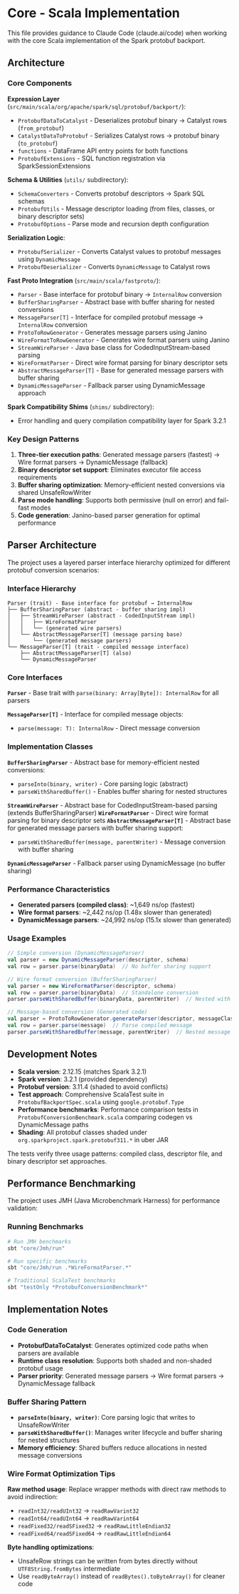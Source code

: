 # Core - Scala Implementation

This file provides guidance to Claude Code (claude.ai/code) when working with the core Scala implementation of the Spark protobuf backport.

## Architecture

### Core Components

**Expression Layer** (`src/main/scala/org/apache/spark/sql/protobuf/backport/`):
- `ProtobufDataToCatalyst` - Deserializes protobuf binary → Catalyst rows (`from_protobuf`)
- `CatalystDataToProtobuf` - Serializes Catalyst rows → protobuf binary (`to_protobuf`) 
- `functions` - DataFrame API entry points for both functions
- `ProtobufExtensions` - SQL function registration via SparkSessionExtensions

**Schema & Utilities** (`utils/` subdirectory):
- `SchemaConverters` - Converts protobuf descriptors → Spark SQL schemas
- `ProtobufUtils` - Message descriptor loading (from files, classes, or binary descriptor sets)
- `ProtobufOptions` - Parse mode and recursion depth configuration

**Serialization Logic**:
- `ProtobufSerializer` - Converts Catalyst values to protobuf messages using `DynamicMessage`
- `ProtobufDeserializer` - Converts `DynamicMessage` to Catalyst rows

**Fast Proto Integration** (`src/main/scala/fastproto/`):
- `Parser` - Base interface for protobuf binary → `InternalRow` conversion
- `BufferSharingParser` - Abstract base with buffer sharing for nested conversions
- `MessageParser[T]` - Interface for compiled protobuf message → `InternalRow` conversion
- `ProtoToRowGenerator` - Generates message parsers using Janino
- `WireFormatToRowGenerator` - Generates wire format parsers using Janino
- `StreamWireParser` - Java base class for CodedInputStream-based parsing
- `WireFormatParser` - Direct wire format parsing for binary descriptor sets
- `AbstractMessageParser[T]` - Base for generated message parsers with buffer sharing
- `DynamicMessageParser` - Fallback parser using DynamicMessage approach

**Spark Compatibility Shims** (`shims/` subdirectory):
- Error handling and query compilation compatibility layer for Spark 3.2.1

### Key Design Patterns

1. **Three-tier execution paths**: Generated message parsers (fastest) → Wire format parsers → DynamicMessage (fallback)
2. **Binary descriptor set support**: Eliminates executor file access requirements
3. **Buffer sharing optimization**: Memory-efficient nested conversions via shared UnsafeRowWriter
4. **Parse mode handling**: Supports both permissive (null on error) and fail-fast modes
5. **Code generation**: Janino-based parser generation for optimal performance

## Parser Architecture

The project uses a layered parser interface hierarchy optimized for different protobuf conversion scenarios:

### Interface Hierarchy

```
Parser (trait) - Base interface for protobuf → InternalRow
├── BufferSharingParser (abstract - buffer sharing impl)
│   ├── StreamWireParser (abstract - CodedInputStream impl)
│   │   ├── WireFormatParser
│   │   └── (generated wire parsers)
│   └── AbstractMessageParser[T] (message parsing base)
│       └── (generated message parsers)
└── MessageParser[T] (trait - compiled message interface)
    ├── AbstractMessageParser[T] (also)
    └── DynamicMessageParser
```

### Core Interfaces

**`Parser`** - Base trait with `parse(binary: Array[Byte]): InternalRow` for all parsers

**`MessageParser[T]`** - Interface for compiled message objects:
- `parse(message: T): InternalRow` - Direct message conversion

### Implementation Classes

**`BufferSharingParser`** - Abstract base for memory-efficient nested conversions:
- `parseInto(binary, writer)` - Core parsing logic (abstract)
- `parseWithSharedBuffer()` - Enables buffer sharing for nested structures

**`StreamWireParser`** - Abstract base for CodedInputStream-based parsing (extends BufferSharingParser)
**`WireFormatParser`** - Direct wire format parsing for binary descriptor sets
**`AbstractMessageParser[T]`** - Abstract base for generated message parsers with buffer sharing support:
- `parseWithSharedBuffer(message, parentWriter)` - Message conversion with buffer sharing

**`DynamicMessageParser`** - Fallback parser using DynamicMessage (no buffer sharing)

### Performance Characteristics

- **Generated parsers (compiled class)**: ~1,649 ns/op (fastest)
- **Wire format parsers**: ~2,442 ns/op (1.48x slower than generated)
- **DynamicMessage parsers**: ~24,992 ns/op (15.1x slower than generated)

### Usage Examples

```scala
// Simple conversion (DynamicMessageParser)
val parser = new DynamicMessageParser(descriptor, schema)
val row = parser.parse(binaryData)  // No buffer sharing support

// Wire format conversion (BufferSharingParser)
val parser = new WireFormatParser(descriptor, schema)
val row = parser.parse(binaryData)  // Standalone conversion
parser.parseWithSharedBuffer(binaryData, parentWriter)  // Nested with buffer sharing

// Message-based conversion (Generated code)
val parser = ProtoToRowGenerator.generateParser(descriptor, messageClass)
val row = parser.parse(message)  // Parse compiled message
parser.parseWithSharedBuffer(message, parentWriter)  // Nested message conversion
```

## Development Notes

- **Scala version**: 2.12.15 (matches Spark 3.2.1)
- **Spark version**: 3.2.1 (provided dependency)
- **Protobuf version**: 3.11.4 (shaded to avoid conflicts)
- **Test approach**: Comprehensive ScalaTest suite in `ProtobufBackportSpec.scala` using `google.protobuf.Type`
- **Performance benchmarks**: Performance comparison tests in `ProtobufConversionBenchmark.scala` comparing codegen vs DynamicMessage paths
- **Shading**: All protobuf classes shaded under `org.sparkproject.spark.protobuf311.*` in uber JAR

The tests verify three usage patterns: compiled class, descriptor file, and binary descriptor set approaches. 

## Performance Benchmarking

The project uses JMH (Java Microbenchmark Harness) for performance validation:

### Running Benchmarks
```bash
# Run JMH benchmarks
sbt "core/Jmh/run"

# Run specific benchmarks
sbt "core/Jmh/run .*WireFormatParser.*"

# Traditional ScalaTest benchmarks
sbt "testOnly *ProtobufConversionBenchmark*"
```

## Implementation Notes

### Code Generation
- **ProtobufDataToCatalyst**: Generates optimized code paths when parsers are available
- **Runtime class resolution**: Supports both shaded and non-shaded protobuf usage
- **Parser priority**: Generated message parsers → Wire format parsers → DynamicMessage fallback

### Buffer Sharing Pattern
- **`parseInto(binary, writer)`**: Core parsing logic that writes to UnsafeRowWriter
- **`parseWithSharedBuffer()`**: Manages writer lifecycle and buffer sharing for nested structures
- **Memory efficiency**: Shared buffers reduce allocations in nested message conversions

### Wire Format Optimization Tips

**Raw method usage**: Replace wrapper methods with direct raw methods to avoid indirection:
- `readInt32/readUInt32` → `readRawVarint32`
- `readInt64/readUInt64` → `readRawVarint64`
- `readFixed32/readSFixed32` → `readRawLittleEndian32`
- `readFixed64/readSFixed64` → `readRawLittleEndian64`

**Byte handling optimizations**:
- UnsafeRow strings can be written from bytes directly without `UTF8String.fromBytes` intermediate
- Use `readByteArray()` instead of `readBytes().toByteArray()` for cleaner code
